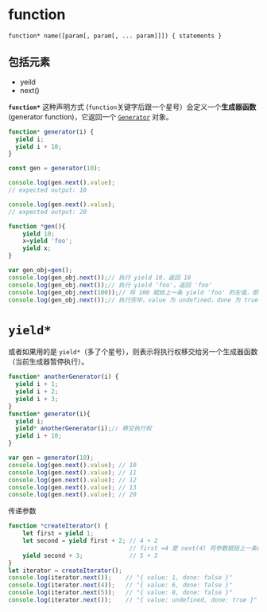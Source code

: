 
# function
`function* name([param[, param[, ... param]]]) { statements }`

## 包括元素
* yeild
* next()

**`function*`** 这种声明方式 (`function`关键字后跟一个星号）会定义一个**生成器函数** (generator function)，它返回一个 [`Generator`](https://developer.mozilla.org/zh-CN/docs/Web/JavaScript/Reference/Global_Objects/Generator) 对象。


```js
function* generator(i) {
  yield i;
  yield i + 10;
}

const gen = generator(10);

console.log(gen.next().value);
// expected output: 10

console.log(gen.next().value);
// expected output: 20
```


```js
function *gen(){
    yield 10;
    x=yield 'foo';
    yield x;
}

var gen_obj=gen();
console.log(gen_obj.next());// 执行 yield 10，返回 10
console.log(gen_obj.next());// 执行 yield 'foo'，返回 'foo'
console.log(gen_obj.next(100));// 将 100 赋给上一条 yield 'foo' 的左值，即执行 x=100，返回 100
console.log(gen_obj.next());// 执行完毕，value 为 undefined，done 为 true
```

# `yield*`
或者如果用的是 `yield*`（多了个星号），则表示将执行权移交给另一个生成器函数（当前生成器暂停执行）。


```js
function* anotherGenerator(i) {
  yield i + 1;
  yield i + 2;
  yield i + 3;
}
function* generator(i){
  yield i;
  yield* anotherGenerator(i);// 移交执行权
  yield i + 10;
}

var gen = generator(10);
console.log(gen.next().value); // 10
console.log(gen.next().value); // 11
console.log(gen.next().value); // 12
console.log(gen.next().value); // 13
console.log(gen.next().value); // 20
```

传递参数

```js
function *createIterator() {
    let first = yield 1;
    let second = yield first + 2; // 4 + 2
                                  // first =4 是 next(4) 将参数赋给上一条的
    yield second + 3;             // 5 + 3
}
let iterator = createIterator();
console.log(iterator.next());    // "{ value: 1, done: false }"
console.log(iterator.next(4));   // "{ value: 6, done: false }"
console.log(iterator.next(5));   // "{ value: 8, done: false }"
console.log(iterator.next());    // "{ value: undefined, done: true }"
```















